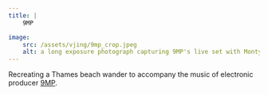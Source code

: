 ```yaml
---
title: | 
    9MP

image:
    src: /assets/vjing/9mp_crop.jpeg
    alt: a long exposure photograph capturing 9MP's live set with Monty's visuals from the River Thames beaches
---
```

Recreating a Thames beach wander to accompany the music of electronic producer [9MP][website].

[website]: https://soundcloud.com/9mp
